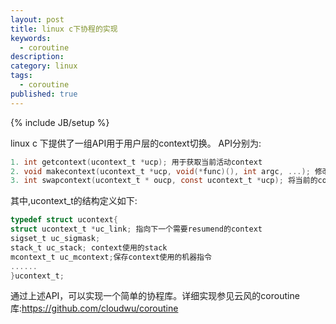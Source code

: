 ```yaml
---
layout: post
title: linux c下协程的实现
keywords:
  - coroutine
description: 
category: linux
tags:
  - coroutine
published: true
---
```

{% include JB/setup %}

linux c 下提供了一组API用于用户层的context切换。
API分别为:
```c
1. int getcontext(ucontext_t *ucp); 用于获取当前活动context
2. void makecontext(ucontext_t *ucp, void(*func)(), int argc, ...); 修改context
3. int swapcontext(ucontext_t * oucp, const ucontext_t *ucp); 将当前的context保存在oucp中，并设置ucp为当前活动的context
```

其中,ucontext_t的结构定义如下:
```c
typedef struct ucontext{
struct ucontext_t *uc_link; 指向下一个需要resumend的context
sigset_t uc_sigmask; 
stack_t uc_stack; context使用的stack
mcontext_t uc_mcontext;保存context使用的机器指令
......
}ucontext_t;
```

通过上述API，可以实现一个简单的协程库。详细实现参见云风的coroutine库:https://github.com/cloudwu/coroutine
